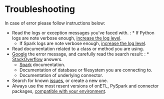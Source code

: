 <a id="troubleshooting"></a>

# Troubleshooting

In case of error please follow instructions below:

* Read the logs or exception messages you’ve faced with.
  : * If Python logs are note verbose enough, [increase the log level](../logging.md#logging).
    * If Spark logs are note verbose enough, [increase the log level](spark.md#troubleshooting-spark).
* Read documentation related to a class or method you are using.
* [Google](https://google.com) the error message, and carefully read the search result:
  : * [StackOverflow](https://stackoverflow.com/) answers.
    * [Spark](https://spark.apache.org/docs/latest/) documentation.
    * Documentation of database or filesystem you are connecting to.
    * Documentation of underlying connector.
* Search for known [issues](https://github.com/MobileTeleSystems/onetl/issues), or create a new one.
* Always use the most resent versions of onETL, PySpark and connector packages, [compatible with your environment](../install/spark.md#install-spark).
